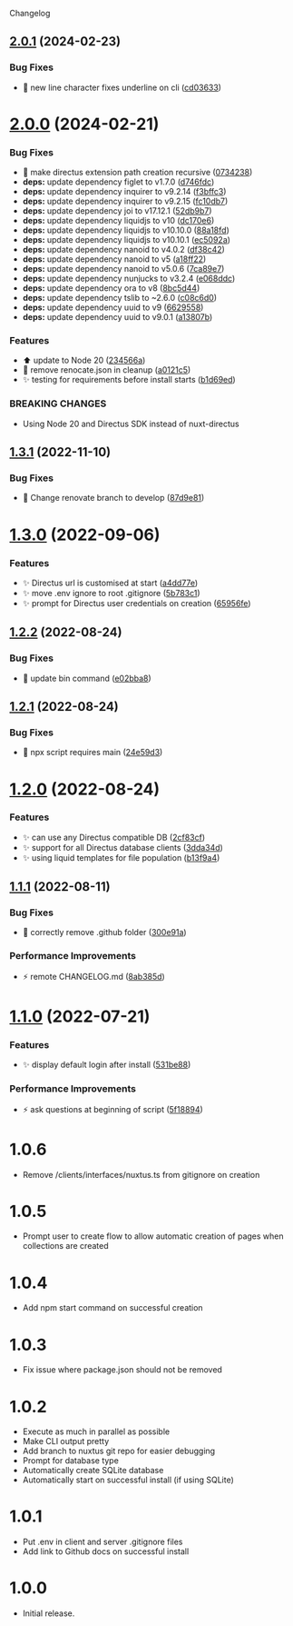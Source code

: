 Changelog

## [2.0.1](https://github.com/nuxtus/create-nuxtus/compare/v2.0.0...v2.0.1) (2024-02-23)


### Bug Fixes

* :bug: new line character fixes underline on cli ([cd03633](https://github.com/nuxtus/create-nuxtus/commit/cd036330ff4ff505d75a2f8038e7fef9f9e8072f))

# [2.0.0](https://github.com/nuxtus/create-nuxtus/compare/v1.3.1...v2.0.0) (2024-02-21)


### Bug Fixes

* :bug: make directus extension path creation recursive ([0734238](https://github.com/nuxtus/create-nuxtus/commit/0734238ef714cf4eb841bf1283e57df81d395dad))
* **deps:** update dependency figlet to v1.7.0 ([d746fdc](https://github.com/nuxtus/create-nuxtus/commit/d746fdce262d88891c3a79e8fe00868fa93fa68b))
* **deps:** update dependency inquirer to v9.2.14 ([f3bffc3](https://github.com/nuxtus/create-nuxtus/commit/f3bffc3e86b6e182ed14838d587567aab894203e))
* **deps:** update dependency inquirer to v9.2.15 ([fc10db7](https://github.com/nuxtus/create-nuxtus/commit/fc10db7f2b6b8c01f9135691328e94cfcaed692b))
* **deps:** update dependency joi to v17.12.1 ([52db9b7](https://github.com/nuxtus/create-nuxtus/commit/52db9b791d934c1ccee6bc74afab014db21cf768))
* **deps:** update dependency liquidjs to v10 ([dc170e6](https://github.com/nuxtus/create-nuxtus/commit/dc170e669f3aad24ce49b468d82970f5173cd2d6))
* **deps:** update dependency liquidjs to v10.10.0 ([88a18fd](https://github.com/nuxtus/create-nuxtus/commit/88a18fd471a223640ee8055bbbe368d422478707))
* **deps:** update dependency liquidjs to v10.10.1 ([ec5092a](https://github.com/nuxtus/create-nuxtus/commit/ec5092aa9901a29a3b5deea170afcedb93ed471f))
* **deps:** update dependency nanoid to v4.0.2 ([df38c42](https://github.com/nuxtus/create-nuxtus/commit/df38c42a1420ee30c2f0feca20bb2dc0cad98b60))
* **deps:** update dependency nanoid to v5 ([a18ff22](https://github.com/nuxtus/create-nuxtus/commit/a18ff229da00150dd941fcb9350896182032e2db))
* **deps:** update dependency nanoid to v5.0.6 ([7ca89e7](https://github.com/nuxtus/create-nuxtus/commit/7ca89e791c4eab8aa2a81cfe3a19eb9e6ed28d0a))
* **deps:** update dependency nunjucks to v3.2.4 ([e068ddc](https://github.com/nuxtus/create-nuxtus/commit/e068ddcbe6f85cd21ecc7404d5052593bd47b524))
* **deps:** update dependency ora to v8 ([8bc5d44](https://github.com/nuxtus/create-nuxtus/commit/8bc5d44b8c2036a7e230df370dbe7069a0f383dc))
* **deps:** update dependency tslib to ~2.6.0 ([c08c6d0](https://github.com/nuxtus/create-nuxtus/commit/c08c6d0661e9434e771be6a61c2f601a6248d8d0))
* **deps:** update dependency uuid to v9 ([6629558](https://github.com/nuxtus/create-nuxtus/commit/6629558f2645df977f25770d669338029ebabe0a))
* **deps:** update dependency uuid to v9.0.1 ([a13807b](https://github.com/nuxtus/create-nuxtus/commit/a13807b90ee4d62bb35ebc1a70bfc1b2c0fbfe0f))


### Features

* :arrow_up: update to Node 20 ([234566a](https://github.com/nuxtus/create-nuxtus/commit/234566a10dfdbaf172503f705763112a7b2803b1))
* :rocket: remove renocate.json in cleanup ([a0121c5](https://github.com/nuxtus/create-nuxtus/commit/a0121c564c17058afa466a2b46967379ad43e544))
* :sparkles: testing for requirements before install starts ([b1d69ed](https://github.com/nuxtus/create-nuxtus/commit/b1d69ed3e8ff48f3e4b91a9023b1fdf08d767414))


### BREAKING CHANGES

* Using Node 20 and Directus SDK instead of nuxt-directus

## [1.3.1](https://github.com/nuxtus/create-nuxtus/compare/v1.3.0...v1.3.1) (2022-11-10)


### Bug Fixes

* :rocket: Change renovate branch to develop ([87d9e81](https://github.com/nuxtus/create-nuxtus/commit/87d9e81f06fc693099df205206d5a5f47deb698c))

# [1.3.0](https://github.com/nuxtus/create-nuxtus/compare/v1.2.2...v1.3.0) (2022-09-06)


### Features

* :sparkles: Directus url is customised at start ([a4dd77e](https://github.com/nuxtus/create-nuxtus/commit/a4dd77eb8b95e57b97732d0c2d21ebde4a04574c))
* :sparkles: move .env ignore to root .gitignore ([5b783c1](https://github.com/nuxtus/create-nuxtus/commit/5b783c18c47fbf76425f23563f3acd7c94ee81f0))
* :sparkles: prompt for Directus user credentials on creation ([65956fe](https://github.com/nuxtus/create-nuxtus/commit/65956fea74b8347804554fdf52559aeec095ea9e))

## [1.2.2](https://github.com/nuxtus/create-nuxtus/compare/v1.2.1...v1.2.2) (2022-08-24)


### Bug Fixes

* :bug: update bin command ([e02bba8](https://github.com/nuxtus/create-nuxtus/commit/e02bba81ba4b0594dd19c4e265cd2875f2e53d5c))

## [1.2.1](https://github.com/nuxtus/create-nuxtus/compare/v1.2.0...v1.2.1) (2022-08-24)


### Bug Fixes

* :bug: npx script requires main ([24e59d3](https://github.com/nuxtus/create-nuxtus/commit/24e59d3b612a6216553b432a29b88acdf7a4a21d))

# [1.2.0](https://github.com/nuxtus/create-nuxtus/compare/v1.1.1...v1.2.0) (2022-08-24)


### Features

* :sparkles: can use any Directus compatible DB ([2cf83cf](https://github.com/nuxtus/create-nuxtus/commit/2cf83cff0bae259fbc5c4325804e1d120131864b))
* :sparkles: support for all Directus database clients ([3dda34d](https://github.com/nuxtus/create-nuxtus/commit/3dda34df242a173702d562cf7c5d63d62e99fade))
* :sparkles: using liquid templates for file population ([b13f9a4](https://github.com/nuxtus/create-nuxtus/commit/b13f9a40167c39701ce5ce6872db9e5977d1de39))

## [1.1.1](https://github.com/nuxtus/create-nuxtus/compare/v1.1.0...v1.1.1) (2022-08-11)


### Bug Fixes

* :bug: correctly remove .github folder ([300e91a](https://github.com/nuxtus/create-nuxtus/commit/300e91a44738af64ec012526501336638d0fb947))


### Performance Improvements

* :zap: remote CHANGELOG.md ([8ab385d](https://github.com/nuxtus/create-nuxtus/commit/8ab385d12adb78092c8c8da07eee3b6001d7160e))

# [1.1.0](https://github.com/nuxtus/create-nuxtus/compare/v1.0.6...v1.1.0) (2022-07-21)


### Features

* :sparkles: display default login after install ([531be88](https://github.com/nuxtus/create-nuxtus/commit/531be888f6e0ee21f5bac27199b4176efddb9946))


### Performance Improvements

* :zap: ask questions at beginning of script ([5f18894](https://github.com/nuxtus/create-nuxtus/commit/5f18894263f42375ffa4b03a550868b16e004eee))

# 1.0.6

- Remove /clients/interfaces/nuxtus.ts from gitignore on creation

# 1.0.5

- Prompt user to create flow to allow automatic creation of pages when collections are created

# 1.0.4

- Add npm start command on successful creation

# 1.0.3

- Fix issue where package.json should not be removed

# 1.0.2

- Execute as much in parallel as possible
- Make CLI output pretty
- Add branch to nuxtus git repo for easier debugging
- Prompt for database type
- Automatically create SQLite database
- Automatically start on successful install (if using SQLite)

# 1.0.1

- Put .env in client and server .gitignore files
- Add link to Github docs on successful install

# 1.0.0

- Initial release.

